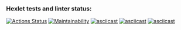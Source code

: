 ### Hexlet tests and linter status:
[![Actions Status](https://github.com/00cex/frontend-project-44/workflows/hexlet-check/badge.svg)](https://github.com/00cex/frontend-project-44/actions)
[![Maintainability](https://api.codeclimate.com/v1/badges/8a11633829962968ae5b/maintainability)](https://codeclimate.com/github/00cex/frontend-project-44/maintainability)
[![asciicast](https://asciinema.org/a/595670.svg)](https://asciinema.org/a/595670)
[![asciicast](https://asciinema.org/a/595989.svg)](https://asciinema.org/a/595989)
[![asciicast](https://asciinema.org/a/656344.svg)](https://asciinema.org/a/656344)
